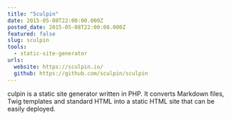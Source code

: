 ```yaml
---
title: "Sculpin"
date: 2015-05-08T22:00:00.000Z
posted_date: 2015-05-08T22:00:00.000Z
featured: false
slug: sculpin
tools: 
  - static-site-generator
urls:
  website: https://sculpin.io/
  github: https://github.com/sculpin/sculpin
---
```

culpin is a static site generator written in PHP. It converts Markdown files, Twig templates and standard HTML into a static HTML site that can be easily deployed.




